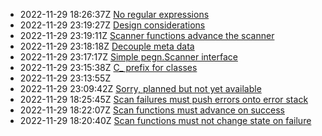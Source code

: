 * 2022-11-29 18:26:37Z [ No regular expressions](../10)
* 2022-11-29 23:19:27Z [Design considerations](../2)
* 2022-11-29 23:19:11Z [Scanner functions advance the scanner](../6)
* 2022-11-29 23:18:18Z [Decouple meta data](../5)
* 2022-11-29 23:17:17Z [Simple pegn.Scanner interface](../4)
* 2022-11-29 23:15:38Z [C_ prefix for classes](../3)
* 2022-11-29 23:13:55Z [](../1)
* 2022-11-29 23:09:42Z [Sorry, planned but not yet available](../0)
* 2022-11-29 18:25:45Z [Scan failures must push errors onto error stack](../9)
* 2022-11-29 18:22:07Z [Scan functions must advance on success](../8)
* 2022-11-29 18:20:40Z [Scan functions must not change state on failure](../7)
